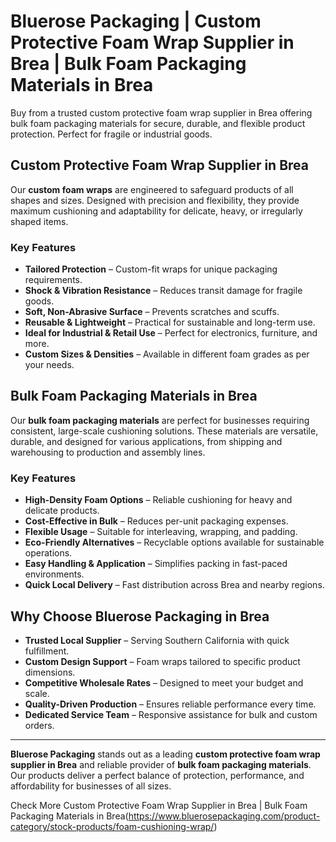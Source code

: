 # Bluerose Packaging | Custom Protective Foam Wrap Supplier in Brea | Bulk Foam Packaging Materials in Brea

Buy from a trusted custom protective foam wrap supplier in Brea offering bulk foam packaging materials for secure, durable, and flexible product protection. Perfect for fragile or industrial goods.

## Custom Protective Foam Wrap Supplier in Brea

Our **custom foam wraps** are engineered to safeguard products of all shapes and sizes. Designed with precision and flexibility, they provide maximum cushioning and adaptability for delicate, heavy, or irregularly shaped items.

### Key Features

- **Tailored Protection** – Custom-fit wraps for unique packaging requirements.  
- **Shock & Vibration Resistance** – Reduces transit damage for fragile goods.  
- **Soft, Non-Abrasive Surface** – Prevents scratches and scuffs.  
- **Reusable & Lightweight** – Practical for sustainable and long-term use.  
- **Ideal for Industrial & Retail Use** – Perfect for electronics, furniture, and more.  
- **Custom Sizes & Densities** – Available in different foam grades as per your needs.  

## Bulk Foam Packaging Materials in Brea

Our **bulk foam packaging materials** are perfect for businesses requiring consistent, large-scale cushioning solutions. These materials are versatile, durable, and designed for various applications, from shipping and warehousing to production and assembly lines.

### Key Features

- **High-Density Foam Options** – Reliable cushioning for heavy and delicate products.  
- **Cost-Effective in Bulk** – Reduces per-unit packaging expenses.  
- **Flexible Usage** – Suitable for interleaving, wrapping, and padding.  
- **Eco-Friendly Alternatives** – Recyclable options available for sustainable operations.  
- **Easy Handling & Application** – Simplifies packing in fast-paced environments.  
- **Quick Local Delivery** – Fast distribution across Brea and nearby regions.  

## Why Choose Bluerose Packaging in Brea

- **Trusted Local Supplier** – Serving Southern California with quick fulfillment.  
- **Custom Design Support** – Foam wraps tailored to specific product dimensions.  
- **Competitive Wholesale Rates** – Designed to meet your budget and scale.  
- **Quality-Driven Production** – Ensures reliable performance every time.  
- **Dedicated Service Team** – Responsive assistance for bulk and custom orders.  

---

**Bluerose Packaging** stands out as a leading **custom protective foam wrap supplier in Brea** and reliable provider of **bulk foam packaging materials**. Our products deliver a perfect balance of protection, performance, and affordability for businesses of all sizes.

Check More Custom Protective Foam Wrap Supplier in Brea | Bulk Foam Packaging Materials in Brea(https://www.bluerosepackaging.com/product-category/stock-products/foam-cushioning-wrap/)

